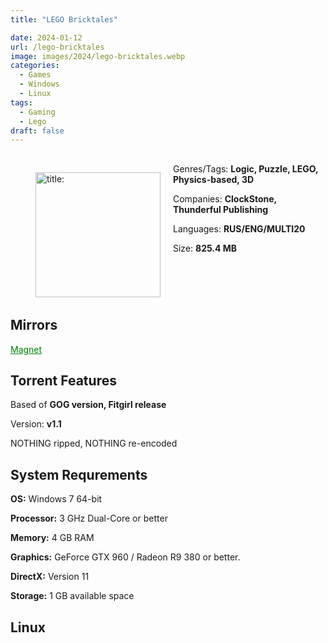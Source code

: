 ```yaml
---
title: "LEGO Bricktales"

date: 2024-01-12
url: /lego-bricktales
image: images/2024/lego-bricktales.webp
categories:
  - Games
  - Windows
  - Linux
tags:
  - Gaming
  - Lego
draft: false
---
```

##
<figure style="float: left; margin-right: 20px;">
  <img src="/images/2024/lego-bricktales.webp" alt="title: "Cuphead"" style="width: 200px;">
</figure>

Genres/Tags: **Logic, Puzzle, LEGO, Physics-based, 3D**

Companies: **ClockStone, Thunderful Publishing**

Languages: **RUS/ENG/MULTI20**

Size: **825.4 MB**

# ⠀

## Mirrors
<a href="magnet:?xt=urn:btih:OSTCKM453MO5PZG5YGYDLR6YPCZVR4SN&dn=LEGO%20Bricktales" style="color: green;">Magnet</a>

## Torrent Features
Based of **GOG version, Fitgirl release**

Version: **v1.1**

NOTHING ripped, NOTHING re-encoded

## System Requrements
**OS:** Windows 7 64-bit

**Processor:** 3 GHz Dual-Core or better

**Memory:** 4 GB RAM

**Graphics:** GeForce GTX 960 / Radeon R9 380 or better.

**DirectX:** Version 11

**Storage:** 1 GB available space


## Linux
